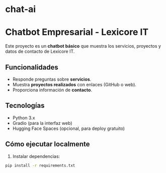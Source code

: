 # chat-ai
# Chatbot Empresarial - Lexicore IT

Este proyecto es un **chatbot básico** que muestra los servicios, proyectos y datos de contacto de Lexicore IT.

## Funcionalidades

- Responde preguntas sobre **servicios**.
- Muestra **proyectos realizados** con enlaces (GitHub o web).
- Proporciona información de **contacto**.

## Tecnologías

- Python 3.x
- Gradio (para la interfaz web)
- Hugging Face Spaces (opcional, para deploy gratuito)

## Cómo ejecutar localmente

1. Instalar dependencias:

```bash
pip install -r requirements.txt
